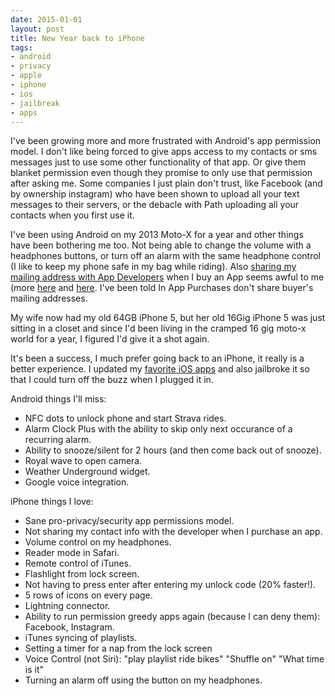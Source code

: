 ```yaml
---
date: 2015-01-01
layout: post
title: New Year back to iPhone
tags:
- android
- privacy
- apple
- iphone
- ios
- jailbreak
- apps
---
```


I've been growing more and more frustrated with Android's app permission model. I don't like being forced to give apps access to my contacts or sms messages just to use some other functionality of that app. Or give them blanket permission even though they promise to only use that permission after asking me. Some companies I just plain don't trust, like Facebook (and by ownership instagram) who have been shown to upload all your text messages to their servers, or the debacle with Path uploading all your contacts when you first use it.

I've been using Android on my 2013 Moto-X for a year and other things have been bothering me too. Not being able to change the volume with a headphones buttons, or turn off an alarm with the same headphone control (I like to keep my phone safe in my bag while riding). Also [sharing my mailing address with App Developers](http://www.dailymail.co.uk/sciencetech/article-2279232/Privacy-outrage-emerges-Google-sharing-Android-users-names-emails-ADDRESSES-app-developers.html) when I buy an App seems awful to me (more [here](http://techland.time.com/2013/02/14/android-apps-have-a-shady-email-sharing-policy-by-design/) and [here](http://phetdreams.tumblr.com/post/42959902001/massive-google-play-privacy-issue). I've been told In App Purchases don't share buyer's mailing addresses.

My wife now had my old 64GB iPhone 5, but her old 16Gig iPhone 5 was just sitting in a closet and since I'd been living in the cramped 16 gig moto-x world for a year, I figured I'd give it a shot again.

It's been a success, I much prefer going back to an iPhone, it really is a better experience. I updated my [favorite iOS apps](/2014/06/ios-apps.html) and also jailbroke it so that I could turn off the buzz when I plugged it in.

Android things I'll miss:

* NFC dots to unlock phone and start Strava rides.
* Alarm Clock Plus with the ability to skip only next occurance of a recurring alarm.
* Ability to snooze/silent for 2 hours (and then come back out of snooze).
* Royal wave to open camera.
* Weather Underground widget.
* Google voice integration.

iPhone things I love:

* Sane pro-privacy/security app permissions model.
* Not sharing my contact info with the developer when I purchase an app.
* Volume control on my headphones.
* Reader mode in Safari.
* Remote control of iTunes.
* Flashlight from lock screen.
* Not having to press enter after entering my unlock code (20% faster!).
* 5 rows of icons on every page.
* Lightning connector.
* Ability to run permission greedy apps again (because I can deny them): Facebook, Instagram.
* iTunes syncing of playlists.
* Setting a timer for a nap from the lock screen
* Voice Control (not Siri): "play playlist ride bikes" "Shuffle on" "What time is it"
* Turning an alarm off using the button on my headphones.
